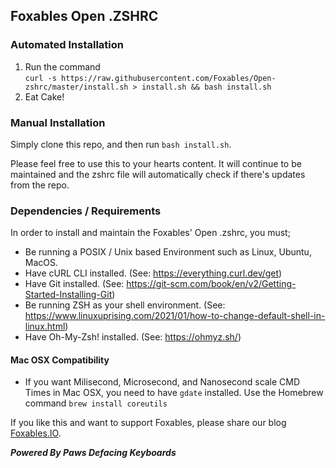 ## Foxables Open .ZSHRC

### Automated Installation
1. Run the command  
    `curl -s https://raw.githubusercontent.com/Foxables/Open-zshrc/master/install.sh > install.sh && bash install.sh`
1. Eat Cake!

### Manual Installation
Simply clone this repo, and then run `bash install.sh`.

Please feel free to use this to your hearts content. It will continue to be maintained and the zshrc file will automatically check  if there's updates from the repo.

### Dependencies / Requirements
In order to install and maintain the Foxables' Open .zshrc, you must;
- Be running a POSIX / Unix based Environment such as Linux, Ubuntu, MacOS.
- Have cURL CLI installed. (See: https://everything.curl.dev/get)
- Have Git installed. (See: https://git-scm.com/book/en/v2/Getting-Started-Installing-Git)
- Be running ZSH as your shell environment. (See: https://www.linuxuprising.com/2021/01/how-to-change-default-shell-in-linux.html)
- Have Oh-My-Zsh! installed. (See: https://ohmyz.sh/)

#### Mac OSX Compatibility
- If you want Milisecond, Microsecond, and Nanosecond scale CMD Times in Mac OSX, you need to have `gdate` installed. Use the Homebrew command `brew install coreutils`

If you like this and want to support Foxables, please share our blog [Foxables.IO](https://foxables.io).


***Powered By Paws Defacing Keyboards***